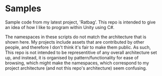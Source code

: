 # Samples
Sample code from my latest project, 'Ratbag'.
This repo is intended to give an idea of how I like to program within Unity using C#.

The namespaces in these scripts do not match the architecture that is shown here. My projects include assets that are contributed by other people, and therefore I don't think it's fair to make them public. 
As such, This repo is not intended to be representitive of any overall architecture set up, and instead, it is organised by pattern/functionality for ease of browsing, which might make the namespaces, which correspond to my project architecture (and not this repo's architecture) seem confusing.

